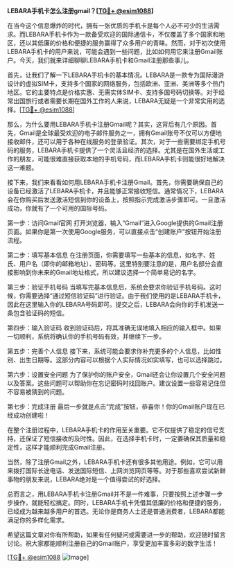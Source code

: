 **LEBARA手机卡怎么注册gmail？[[TG💪+ @esim1088](https://t.me/s/esim1088)]**

在当今这个信息爆炸的时代，拥有一张优质的手机卡是每个人必不可少的生活需求。而LEBARA手机卡作为一款备受欢迎的国际通信卡，不仅覆盖了多个国家和地区，还以其低廉的价格和便捷的服务赢得了众多用户的青睐。然而，对于初次使用LEBARA手机卡的用户来说，可能会遇到一些问题，比如如何用它来注册Gmail账户。今天，我们就来详细聊聊LEBARA手机卡和Gmail注册那些事儿。

首先，让我们了解一下LEBARA手机卡的基本情况。LEBARA是一款专为国际漫游设计的虚拟SIM卡，支持多个国家的网络服务，包括欧洲、亚洲、美洲等多个热门地区。它的主要特点是价格实惠、无需实体SIM卡、支持多国号码切换等。对于经常出国旅行或者需要长期在国外工作的人来说，LEBARA无疑是一个非常实用的选择。[[TG💪+ @esim1088](https://t.me/s/esim1088)]

那么，为什么要用LEBARA手机卡注册Gmail呢？其实，这背后有几个原因。首先，Gmail是全球最受欢迎的电子邮件服务之一，拥有Gmail账号不仅可以方便地接收邮件，还可以用于各种在线服务的登录验证。其次，对于一些需要绑定手机号码的服务，LEBARA手机卡提供了一个灵活且经济的选择。尤其是在国外生活或工作的朋友，可能很难直接获取本地的手机号码，而LEBARA手机卡则能很好地解决这一难题。

接下来，我们来看看如何用LEBARA手机卡注册Gmail。首先，你需要确保自己的设备已经激活了LEBARA手机卡，并且能够正常接收短信。通常情况下，LEBARA会在你购买后发送激活短信到你的设备上，按照指示完成激活步骤即可。一旦激活成功，你就有了一个可用的国际号码。

第一步：访问Gmail官网
打开浏览器，输入“Gmail”进入Google提供的Gmail注册页面。如果你是第一次使用Google服务，可以直接点击“创建账户”按钮开始注册流程。

第二步：填写基本信息
在注册页面，你需要填写一些基本的信息，如名字、姓氏、用户名（即你的邮箱地址）、密码等。这里特别要注意的是，用户名部分会直接影响到你未来的Gmail地址格式，所以建议选择一个简单易记的名字。

第三步：验证手机号码
当填写完基本信息后，系统会要求你验证手机号码。这时候，你需要选择“通过短信验证码”进行验证。由于我们使用的是LEBARA手机卡，因此在这里输入你的LEBARA号码即可。提交之后，LEBARA会向你的手机发送一条包含验证码的短信。

第四步：输入验证码
收到验证码后，将其准确无误地填入相应的输入框中。如果一切顺利，系统将确认你的手机号码有效，并继续下一步。

第五步：完善个人信息
接下来，系统可能会要求你补充更多的个人信息，比如性别、出生日期等。这部分内容可以根据个人实际情况如实填写，也可以选择跳过。

第六步：设置安全问题
为了保护你的账户安全，Gmail还会让你设置几个安全问题以及答案。这些问题可以帮助你在忘记密码时找回账户。建议设置一些容易记住但不容易被猜到的问题。

第七步：完成注册
最后一步就是点击“完成”按钮，恭喜你！你的Gmail账户现在已经成功创建啦！

在整个注册过程中，LEBARA手机卡的作用至关重要。它不仅提供了稳定的信号支持，还保证了短信接收的及时性。因此，在选择手机卡时，一定要确保其质量和稳定性，这样才能顺利完成Gmail注册。

当然，除了注册Gmail之外，LEBARA手机卡还有很多其他用途。例如，它可以用来拨打国际长途电话、发送国际短信、上网浏览网页等等。对于那些喜欢尝试新鲜事物的朋友来说，LEBARA绝对是一个值得尝试的好选择。

总而言之，用LEBARA手机卡注册Gmail并不是一件难事，只要按照上述步骤一步步操作，就能轻松搞定。同时，LEBARA手机卡凭借其低廉的价格和便捷的服务，已经成为越来越多用户的首选。无论你是商务人士还是普通消费者，LEBARA都能满足你的多样化需求。

希望这篇文章对你有所帮助，如果有任何疑问或需要进一步的帮助，欢迎随时留言讨论。祝大家都能顺利注册自己的Gmail账户，享受更加丰富多彩的数字生活！

[[TG💪+ @esim1088](https://t.me/s/esim1088) ![Image](https://i.postimg.cc/4NQfJmqS/Snipaste-2025-05-13-00-14-12.png)]